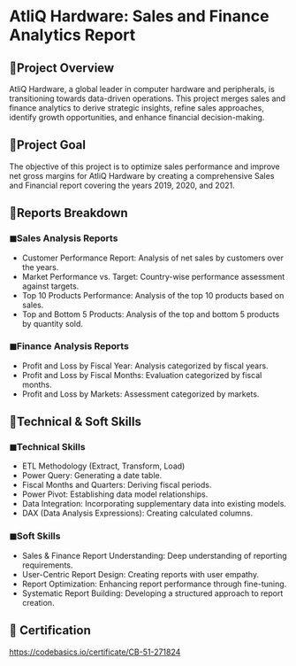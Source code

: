# AtliQ Hardware: Sales and Finance Analytics Report

## 📌Project Overview
AtliQ Hardware, a global leader in computer hardware and peripherals, is transitioning towards data-driven operations. This project merges sales and finance analytics to derive strategic insights, refine sales approaches, identify growth opportunities, and enhance financial decision-making.

## 📌Project Goal
The objective of this project is to optimize sales performance and improve net gross margins for AtliQ Hardware by creating a comprehensive Sales and Financial report covering the years 2019, 2020, and 2021.

## 📌Reports Breakdown

### ◼Sales Analysis Reports
- Customer Performance Report: Analysis of net sales by customers over the years.
- Market Performance vs. Target: Country-wise performance assessment against targets.
- Top 10 Products Performance: Analysis of the top 10 products based on sales.
- Top and Bottom 5 Products: Analysis of the top and bottom 5 products by quantity sold.

### ◼Finance Analysis Reports
- Profit and Loss by Fiscal Year: Analysis categorized by fiscal years.
- Profit and Loss by Fiscal Months: Evaluation categorized by fiscal months.
- Profit and Loss by Markets: Assessment categorized by markets.

## 📌Technical & Soft Skills

### ◼Technical Skills
- ETL Methodology (Extract, Transform, Load)
- Power Query: Generating a date table.
- Fiscal Months and Quarters: Deriving fiscal periods.
- Power Pivot: Establishing data model relationships.
- Data Integration: Incorporating supplementary data into existing models.
- DAX (Data Analysis Expressions): Creating calculated columns.

### ◼Soft Skills
- Sales & Finance Report Understanding: Deep understanding of reporting requirements.
- User-Centric Report Design: Creating reports with user empathy.
- Report Optimization: Enhancing report performance through fine-tuning.
- Systematic Report Building: Developing a structured approach to report creation.

## 🌟 Certification
https://codebasics.io/certificate/CB-51-271824
